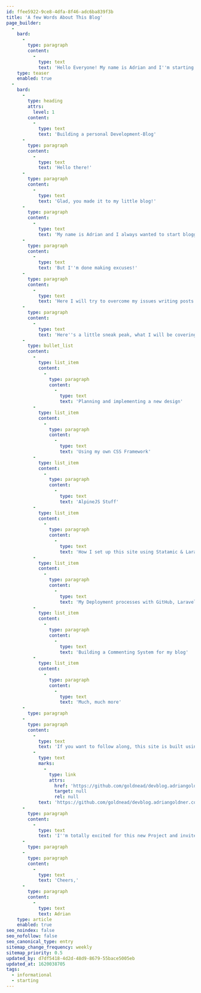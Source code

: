 ```yaml
---
id: ffee5922-9ce8-4dfa-8f46-adc6ba839f3b
title: 'A few Words About This Blog'
page_builder:
  -
    bard:
      -
        type: paragraph
        content:
          -
            type: text
            text: 'Hello Everyone! My name is Adrian and I''m starting a blog all around web development. And while doing so, I''ll document my steps on building this blog and implementing new features, designs and concepts as I go. Cheers!'
    type: teaser
    enabled: true
  -
    bard:
      -
        type: heading
        attrs:
          level: 1
        content:
          -
            type: text
            text: 'Building a personal Development-Blog'
      -
        type: paragraph
        content:
          -
            type: text
            text: 'Hello there!'
      -
        type: paragraph
        content:
          -
            type: text
            text: 'Glad, you made it to my little blog!'
      -
        type: paragraph
        content:
          -
            type: text
            text: 'My name is Adrian and I always wanted to start blogging but somehow I never really got the grip of it. I never really knew what to blog about and when I did it took so much time to plan everything out and writing it down, prepping all the assets and images, and so forth.'
      -
        type: paragraph
        content:
          -
            type: text
            text: 'But I''m done making excuses!'
      -
        type: paragraph
        content:
          -
            type: text
            text: 'Here I will try to overcome my issues writing posts and start slowly, documenting all my steps while building this site and probably overflowing it with unnecessary features! How exciting!'
      -
        type: paragraph
        content:
          -
            type: text
            text: 'Here''s a little sneak peak, what I will be covering:'
      -
        type: bullet_list
        content:
          -
            type: list_item
            content:
              -
                type: paragraph
                content:
                  -
                    type: text
                    text: 'Planning and implementing a new design'
          -
            type: list_item
            content:
              -
                type: paragraph
                content:
                  -
                    type: text
                    text: 'Using my own CSS Framework'
          -
            type: list_item
            content:
              -
                type: paragraph
                content:
                  -
                    type: text
                    text: 'AlpineJS Stuff'
          -
            type: list_item
            content:
              -
                type: paragraph
                content:
                  -
                    type: text
                    text: 'How I set up this site using Statamic & Laravel'
          -
            type: list_item
            content:
              -
                type: paragraph
                content:
                  -
                    type: text
                    text: 'My Deployment processes with GitHub, Laravel Forge & DigitalOcean'
          -
            type: list_item
            content:
              -
                type: paragraph
                content:
                  -
                    type: text
                    text: 'Building a Commenting System for my blog'
          -
            type: list_item
            content:
              -
                type: paragraph
                content:
                  -
                    type: text
                    text: 'Much, much more'
      -
        type: paragraph
      -
        type: paragraph
        content:
          -
            type: text
            text: 'If you want to follow along, this site is built using the code from the following GitHub Repository: '
          -
            type: text
            marks:
              -
                type: link
                attrs:
                  href: 'https://github.com/goldnead/devblog.adriangoldner.com'
                  target: null
                  rel: null
            text: 'https://github.com/goldnead/devblog.adriangoldner.com'
      -
        type: paragraph
        content:
          -
            type: text
            text: 'I''m totally excited for this new Project and invite you to join me on this path :)'
      -
        type: paragraph
      -
        type: paragraph
        content:
          -
            type: text
            text: 'Cheers,'
      -
        type: paragraph
        content:
          -
            type: text
            text: Adrian
    type: article
    enabled: true
seo_noindex: false
seo_nofollow: false
seo_canonical_type: entry
sitemap_change_frequency: weekly
sitemap_priority: 0.5
updated_by: d7df5418-4d2d-48d9-8679-55bace5005eb
updated_at: 1620038705
tags:
  - informational
  - starting
---
```


